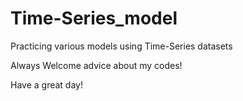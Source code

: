 # Time-Series_model

Practicing various models using Time-Series datasets 

Always Welcome advice about my codes! 

Have a great day! 
